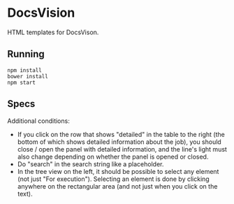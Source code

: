 # DocsVision

HTML templates for DocsVison.

## Running

    npm install
    bower install
    npm start

## Specs

Additional conditions:
- If you click on the row that shows "detailed" in the table to the right (the bottom of which shows detailed information about the job), you should close / open the panel with detailed information, and the line's light must also change depending on whether the panel is opened or closed.
- Do "search" in the search string like a placeholder.
- In the tree view on the left, it should be possible to select any element (not just "For execution"). Selecting an element is done by clicking anywhere on the rectangular area (and not just when you click on the text).
